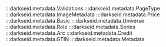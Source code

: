 :::darkseid.metadata.Validations
:::darkseid.metadata.PageType
:::darkseid.metadata.ImageMetadata
:::darkseid.metadata.Price
:::darkseid.metadata.Basic
:::darkseid.metadata.Universe
:::darkseid.metadata.Role
:::darkseid.metadata.Series
:::darkseid.metadata.Arc
:::darkseid.metadata.Credit
:::darkseid.metadata.GTIN
:::darkseid.metadata.Metadata
